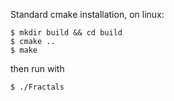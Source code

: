 Standard cmake installation, on linux:
```
$ mkdir build && cd build
$ cmake ..
$ make
```
then run with
```
$ ./Fractals
```
